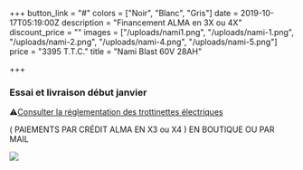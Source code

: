 +++
button_link = "#"
colors = ["Noir", "Blanc", "Gris"]
date = 2019-10-17T05:19:00Z
description = "Financement ALMA en 3X ou 4X"
discount_price = ""
images = ["/uploads/nami1.png", "/uploads/nami-1.png", "/uploads/nami-2.png", "/uploads/nami-4.png", "/uploads/nami-5.png"]
price = "3395 T.T.C."
title = "Nami Blast 60V 28AH"

+++
### Essai et livraison début janvier

⚠️[Consulter la réglementation des trottinettes électriques](/uploads/reglementation.pdf)

( PAIEMENTS PAR CRÉDIT ALMA EN X3 ou X4 ) EN BOUTIQUE OU PAR MAIL

![](/uploads/sans-titre-6.png)